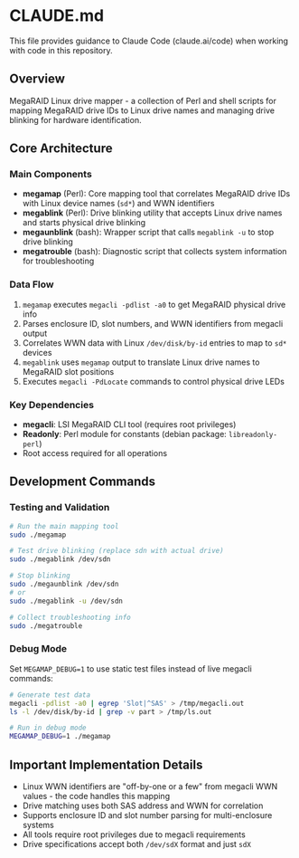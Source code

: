 # CLAUDE.md

This file provides guidance to Claude Code (claude.ai/code) when working with code in this repository.

## Overview

MegaRAID Linux drive mapper - a collection of Perl and shell scripts for mapping MegaRAID drive IDs to Linux drive names and managing drive blinking for hardware identification.

## Core Architecture

### Main Components

- **megamap** (Perl): Core mapping tool that correlates MegaRAID drive IDs with Linux device names (`sd*`) and WWN identifiers
- **megablink** (Perl): Drive blinking utility that accepts Linux drive names and starts physical drive blinking
- **megaunblink** (bash): Wrapper script that calls `megablink -u` to stop drive blinking
- **megatrouble** (bash): Diagnostic script that collects system information for troubleshooting

### Data Flow

1. `megamap` executes `megacli -pdlist -a0` to get MegaRAID physical drive info
2. Parses enclosure ID, slot numbers, and WWN identifiers from megacli output
3. Correlates WWN data with Linux `/dev/disk/by-id` entries to map to `sd*` devices
4. `megablink` uses `megamap` output to translate Linux drive names to MegaRAID slot positions
5. Executes `megacli -PdLocate` commands to control physical drive LEDs

### Key Dependencies

- **megacli**: LSI MegaRAID CLI tool (requires root privileges)
- **Readonly**: Perl module for constants (debian package: `libreadonly-perl`)
- Root access required for all operations

## Development Commands

### Testing and Validation

```bash
# Run the main mapping tool
sudo ./megamap

# Test drive blinking (replace sdn with actual drive)
sudo ./megablink /dev/sdn

# Stop blinking
sudo ./megaunblink /dev/sdn
# or
sudo ./megablink -u /dev/sdn

# Collect troubleshooting info
sudo ./megatrouble
```

### Debug Mode

Set `MEGAMAP_DEBUG=1` to use static test files instead of live megacli commands:

```bash
# Generate test data
megacli -pdlist -a0 | egrep 'Slot|^SAS' > /tmp/megacli.out
ls -l /dev/disk/by-id | grep -v part > /tmp/ls.out

# Run in debug mode
MEGAMAP_DEBUG=1 ./megamap
```

## Important Implementation Details

- Linux WWN identifiers are "off-by-one or a few" from megacli WWN values - the code handles this mapping
- Drive matching uses both SAS address and WWN for correlation
- Supports enclosure ID and slot number parsing for multi-enclosure systems
- All tools require root privileges due to megacli requirements
- Drive specifications accept both `/dev/sdX` format and just `sdX`
